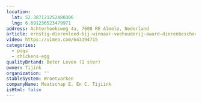 ```yaml
---
location:
  lat: 52.387121252480306
  lng: 6.691236523479971
address: Achterhoeksweg 4a, 7608 RE Almelo, Nederland
article: ernstig-dierenleed-bij-winnaar-veehouderij-award-dierenbescherming
video: https://vimeo.com/643194715
categories:
  - pigs
  - chickens-egg
qualityBrtand: Beter Leven (1 ster)
owner: Tijink
organization: ''
stableSystem: Wroetvarken
companyName: Maatschap E. En C. Tijiink
isHtml: false
---
```

